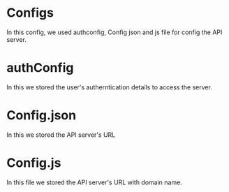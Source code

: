 # Configs

In this config, we used authconfig, Config json and js file for config the API server.

# authConfig

In this we stored the user's autherntication details to access the server.

# Config.json

In this we stored the API server's URL

# Config.js

In this file we stored the API server's URL with domain name.
